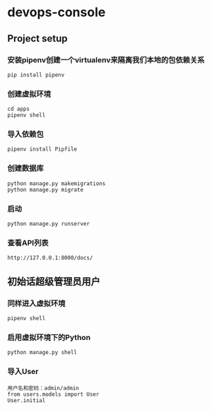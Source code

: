# devops-console

## Project setup
### 安装pipenv创建一个virtualenv来隔离我们本地的包依赖关系
```
pip install pipenv
```
### 创建虚拟环境
```
cd apps  
pipenv shell
```
### 导入依赖包
```
pipenv install Pipfile
```
### 创建数据库
```
python manage.py makemigrations  
python manage.py migrate
```
### 启动
```
python manage.py runserver
```
### 查看API列表
```
http://127.0.0.1:8000/docs/
```

## 初始话超级管理员用户
### 同样进入虚拟环境
```
pipenv shell
```
### 启用虚拟环境下的Python
```
python manage.py shell
```
### 导入User
```
用户名和密码：admin/admin  
from users.models import User  
User.initial
```
